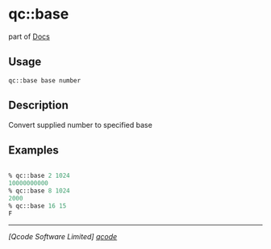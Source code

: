 qc::base
========

part of [Docs](.)

Usage
-----
`
        qc::base base number
    `

Description
-----------
Convert supplied number to specified base

Examples
--------
```tcl

% qc::base 2 1024
10000000000
% qc::base 8 1024 
2000
% qc::base 16 15
F
```

----------------------------------
*[Qcode Software Limited] [qcode]*

[qcode]: http://www.qcode.co.uk "Qcode Software"